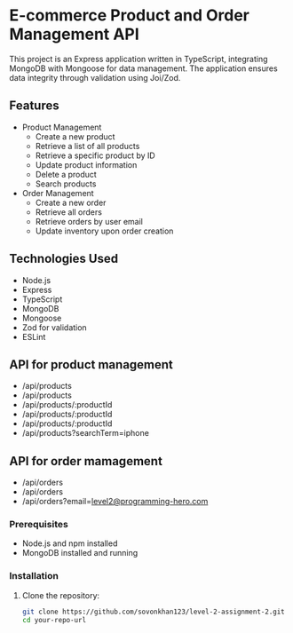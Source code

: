 # E-commerce Product and Order Management API

This project is an Express application written in TypeScript, integrating MongoDB with Mongoose for data management. The application ensures data integrity through validation using Joi/Zod.

## Features

- Product Management
  - Create a new product
  - Retrieve a list of all products
  - Retrieve a specific product by ID
  - Update product information
  - Delete a product
  - Search products
- Order Management
  - Create a new order
  - Retrieve all orders
  - Retrieve orders by user email
  - Update inventory upon order creation

## Technologies Used

- Node.js
- Express
- TypeScript
- MongoDB
- Mongoose
- Zod for validation
- ESLint

## API for product management

  - /api/products
  - /api/products
  - /api/products/:productId
  - /api/products/:productId
  - /api/products/:productId
  - /api/products?searchTerm=iphone

## API for order mamagement

  - /api/orders
  - /api/orders
  - /api/orders?email=level2@programming-hero.com


### Prerequisites

- Node.js and npm installed
- MongoDB installed and running

### Installation

1. Clone the repository:

   ```sh
   git clone https://github.com/sovonkhan123/level-2-assignment-2.git
   cd your-repo-url
